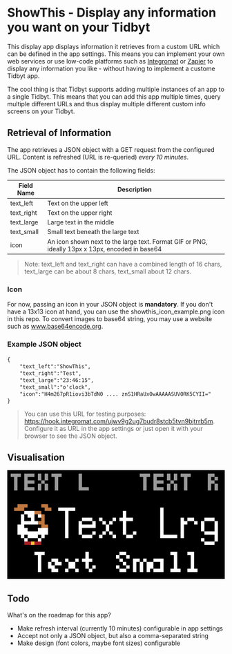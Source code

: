 # ShowThis - Display any information you want on your Tidbyt
This display app displays information it retrieves from a custom URL which can be defined in the app settings. This means you can implement your own web services or use low-code platforms such as [Integromat](https://www.integromat.com) or [Zapier](https://www.zapier.com) to display any information you like - without having to implement a custome Tidbyt app. 

The cool thing is that Tidbyt supports adding multiple instances of an app to a single Tidbyt. This means that you can add this app multiple times, query multiple different URLs and thus display multiple different custom info screens on your Tidbyt.     

## Retrieval of Information
The app retrieves a JSON object with a GET request from the configured URL. Content is refreshed (URL is re-queried) *every 10 minutes*.

The JSON object has to contain the following fields:

|Field Name     |Description                    
|---------------|---------------------------------
|text_left      |Text on the upper left         
|text_right     |Text on the upper right         
|text_large     |Large text in the middle
|text_small     |Small text beneath the large text
|icon           |An icon shown next to the large text. Format GIF or PNG, ideally 13px x 13px, encoded in base64

> Note: text_left and text_right can have a combined length of 16 chars, text_large can be about 8 chars, text_small about 12 chars.

### Icon

For now, passing an icon in your JSON object is **mandatory**. If you don't have a 13x13 icon at hand, you can use the showthis_icon_example.png icon in this repo. To convert images to base64 string, you may use a website such as www.base64encode.org.   

### Example JSON object

```starlark
{
    "text_left":"ShowThis",
    "text_right":"Test",
    "text_large":"23:46:15",
    "text_small":"o'clock",
    "icon":"H4m267pR1iovi3bTdN0 .... znS1HRaUxOwAAAAASUVORK5CYII="
}
```

> You can use this URL for testing purposes: https://hook.integromat.com/ujwv9g2ug7budr8stcb5tvn9bjtrrb5m. Configure it as URL in the app settings or just open it with your browser to see the JSON object.

## Visualisation

![Example of ShowThis app](showthis_display_example.gif)

## Todo

What's on the roadmap for this app?
- Make refresh interval (currently 10 minutes) configurable in app settings
- Accept not only a JSON object, but also a comma-separated string
- Make design (font colors, maybe font sizes) configurable
